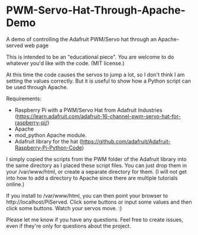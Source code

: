 # PWM-Servo-Hat-Through-Apache-Demo
A demo of controlling the Adafruit PWM/Servo hat through an Apache-served web page

This is intended to be an "educational piece". You are welcome to do whatever you'd like with the code. (MIT license.)

At this time the code causes the servos to jump a lot, so I don't think I am setting the values correctly. But it is useful to show how a Python script can be used through Apache.

Requirements:
* Raspberry Pi with a PWM/Servo Hat from Adafruit Industries (https://learn.adafruit.com/adafruit-16-channel-pwm-servo-hat-for-raspberry-pi/)
* Apache
* mod_python Apache module. 
* Adafruit library for the hat (https://github.com/adafruit/Adafruit-Raspberry-Pi-Python-Code)

I simply copied the scripts from the PWM folder of the Adafruit library into the same directory as I placed these script files. You can just drop them in your /var/www/html, or create a separate directory for them. (I will not get into how to add a directory to Apache since there are multiple tutorials online.)

If you install to /var/www/html, you can then point your browser to http://localhost/PiServed. Click some buttons or input some values and then click some buttons. Watch your servos move. :)

Please let me know if you have any questions. Feel free to create issues, even if they're only for questions about the project.
